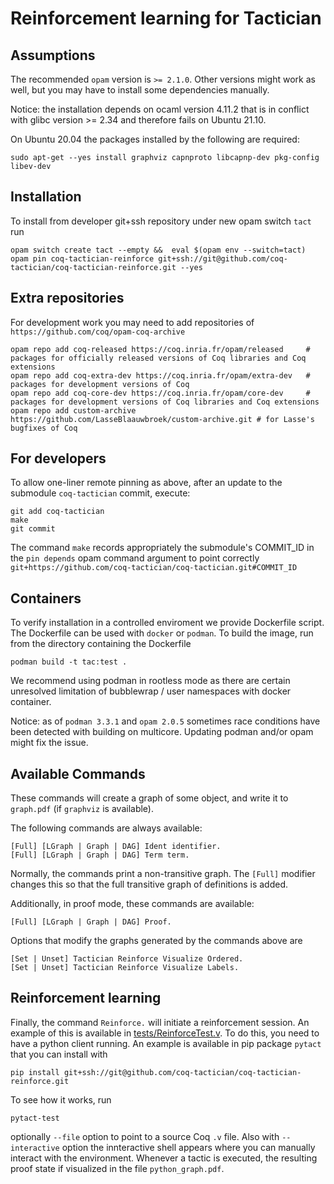 # Reinforcement learning for Tactician

## Assumptions

The recommended `opam` version is `>= 2.1.0`. Other versions might work as well, but you may have to install some dependencies manually.

Notice: the installation depends on ocaml version 4.11.2 that is in conflict with glibc version >= 2.34
and therefore fails on Ubuntu 21.10. 

On Ubuntu 20.04 the packages installed by the following are required:

```
sudo apt-get --yes install graphviz capnproto libcapnp-dev pkg-config libev-dev
```

## Installation

To install from developer git+ssh repository under new opam switch `tact` run

```
opam switch create tact --empty &&  eval $(opam env --switch=tact)
opam pin coq-tactician-reinforce git+ssh://git@github.com/coq-tactician/coq-tactician-reinforce.git --yes
```

## Extra repositories 
For development work you may need to add repositories of `https://github.com/coq/opam-coq-archive`

``` 
opam repo add coq-released https://coq.inria.fr/opam/released     # packages for officially released versions of Coq libraries and Coq extensions
opam repo add coq-extra-dev https://coq.inria.fr/opam/extra-dev   # packages for development versions of Coq
opam repo add coq-core-dev https://coq.inria.fr/opam/core-dev     # packages for development versions of Coq libraries and Coq extensions
opam repo add custom-archive https://github.com/LasseBlaauwbroek/custom-archive.git # for Lasse's bugfixes of Coq 
```




## For developers
To allow one-liner remote pinning as above, after an update to the submodule `coq-tactician` commit, execute:

```
git add coq-tactician
make
git commit
```

The command `make` records appropriately the submodule's COMMIT_ID in the `pin depends` opam command argument to point correctly `git+https://github.com/coq-tactician/coq-tactician.git#COMMIT_ID` 



## Containers

To verify installation in a controlled enviroment we provide Dockerfile script. The Dockerfile can be used with `docker` or `podman`. To build the image, run from the directory containing the Dockerfile
```
podman build -t tac:test . 
```
We recommend using podman in rootless mode as there are certain unresolved limitation of bubblewrap / user namespaces with docker container.  

Notice: as of `podman 3.3.1` and `opam 2.0.5` sometimes race conditions have been detected with building on multicore. Updating podman and/or opam might fix the issue.

## Available Commands

These commands will create a graph of some object, and write it to `graph.pdf` (if `graphviz` is available).

The following commands are always available:
```
[Full] [LGraph | Graph | DAG] Ident identifier.
[Full] [LGraph | Graph | DAG] Term term.
```
Normally, the commands print a non-transitive graph. The `[Full]` modifier changes this so that the full transitive graph of definitions is added.

Additionally, in proof mode, these commands are available:
```
[Full] [LGraph | Graph | DAG] Proof.
```

Options that modify the graphs generated by the commands above are
```
[Set | Unset] Tactician Reinforce Visualize Ordered.
[Set | Unset] Tactician Reinforce Visualize Labels.
```

## Reinforcement learning

Finally, the command `Reinforce.` will initiate a reinforcement session. An example of this is available in
[tests/ReinforceTest.v](theories/ReinforceTest.v).
To do this, you need to have a python client running. An example is available in pip package `pytact` that you can install 
with 
```
pip install git+ssh://git@github.com/coq-tactician/coq-tactician-reinforce.git
```

To see how it works, run 
```
pytact-test
```
optionally `--file` option to point to a source Coq `.v` file. 
Also with `--interactive` option the innteractive shell appears where you can
manually interact with the environment. Whenever a tactic is executed,
the resulting proof state if visualized in the file
`python_graph.pdf`.
